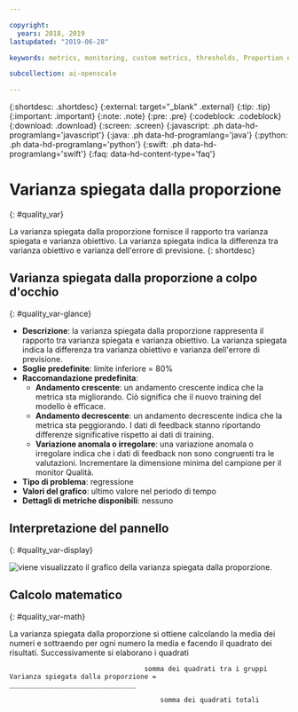 ```yaml
---

copyright:
  years: 2018, 2019
lastupdated: "2019-06-28"

keywords: metrics, monitoring, custom metrics, thresholds, Proportion explained variance

subcollection: ai-openscale

---
```


{:shortdesc: .shortdesc}
{:external: target="_blank" .external}
{:tip: .tip}
{:important: .important}
{:note: .note}
{:pre: .pre}
{:codeblock: .codeblock}
{:download: .download}
{:screen: .screen}
{:javascript: .ph data-hd-programlang='javascript'}
{:java: .ph data-hd-programlang='java'}
{:python: .ph data-hd-programlang='python'}
{:swift: .ph data-hd-programlang='swift'}
{:faq: data-hd-content-type='faq'}

# Varianza spiegata dalla proporzione
{: #quality_var}

La varianza spiegata dalla proporzione fornisce il rapporto tra varianza spiegata e varianza obiettivo. La varianza spiegata indica la differenza tra varianza obiettivo e varianza dell'errore di previsione.
{: shortdesc}

## Varianza spiegata dalla proporzione a colpo d'occhio
{: #quality_var-glance}

- **Descrizione**: la varianza spiegata dalla proporzione rappresenta il rapporto tra varianza spiegata e varianza obiettivo. La varianza spiegata indica la differenza tra varianza obiettivo e varianza dell'errore di previsione.
- **Soglie predefinite**: limite inferiore = 80%
- **Raccomandazione predefinita**:
   - **Andamento crescente**: un andamento crescente indica che la metrica sta migliorando. Ciò significa che il nuovo training del modello è efficace.
   - **Andamento decrescente**: un andamento decrescente indica che la metrica sta peggiorando. I dati di feedback stanno riportando differenze significative rispetto ai dati di training.
   - **Variazione anomala o irregolare**: una variazione anomala o irregolare indica che i dati di feedback non sono congruenti tra le valutazioni. Incrementare la dimensione minima del campione per il monitor Qualità.
- **Tipo di problema**: regressione
- **Valori del grafico**: ultimo valore nel periodo di tempo
- **Dettagli di metriche disponibili**: nessuno

## Interpretazione del pannello
{: #quality_var-display}

![viene visualizzato il grafico della varianza spiegata dalla proporzione.](images/xxxx.png)

## Calcolo matematico
{: #quality_var-math}

La varianza spiegata dalla proporzione si ottiene calcolando la media dei numeri e sottraendo per ogni numero la media e facendo il quadrato dei risultati. Successivamente si elaborano i quadrati

```
                                  somma dei quadrati tra i gruppi
Varianza spiegata dalla proporzione =  ________________________________

                                      somma dei quadrati totali
```

